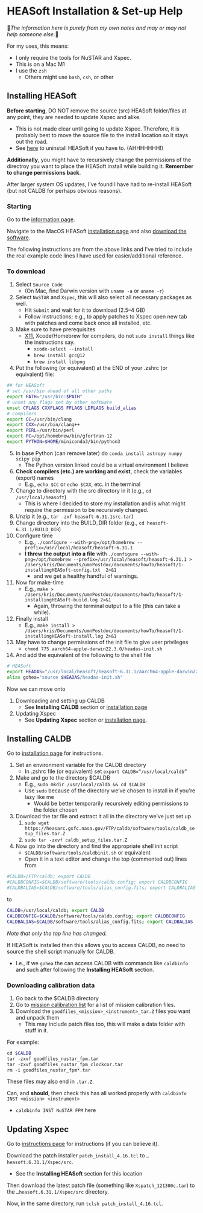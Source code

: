 # HEASoft Installation & Set-up Help

<span>&#x1f6a7;</span>_The information here is purely from my own notes and may or may not help someone else._<span>&#x1f6a7;</span> 

For my uses, this means:

- I only require the tools for NuSTAR and Xspec.
- This is on a Mac M1
- I use the `zsh`
  - Others might use `bash`, `csh`, or other

## Installing HEASoft

**Before starting**, DO NOT remove the source (src) HEASoft folder/files at any point, they are needed to update Xspec and alike.

- This is not made clear until going to update Xspec. Therefore, it is probably best to move the source file to the install location so it stays out the road.
- See [here](https://heasarc.gsfc.nasa.gov/docs/software/heasoft/uninstall.html) to uninstall HEASoft if you have to. (AHHHHHHH!)

**Additionally**, you might have to recursively change the permissions of the directroy you want to place the HEASoft install while building it. **Remember to change permissions back**.

After larger system OS updates, I've found I have had to re-install HEASoft (but not CALDB for perhaps obvious reasons).

### Starting

Go to the [information page](https://heasarc.gsfc.nasa.gov/docs/software/heasoft/).

Navigate to the MacOS HEASoft [installation page](https://heasarc.gsfc.nasa.gov/docs/software/heasoft/macos.html) and also [download the software](https://heasarc.gsfc.nasa.gov/docs/software/heasoft/download.html).

The following instructions are from the above links and I've tried to include the real example code lines I have used for easier/additional reference.

### To download

1. Select `Source Code`
   - (On Mac, find Darwin version with `uname -a` or `uname -r`)
2. Select `NuSTAR` and `Xspec`, this will also select all necessary packages as well.
   - Hit `Submit` and wait for it to download (2.5–4 GB)
   - Follow instructions; e.g., to apply patches to Xspec open new tab with patches and come back once all installed, etc.
3. Make sure to have prerequisites
   - [X11](https://www.xquartz.org), Xcode/Homebrew for compilers, do not `sudo install` things like the instructions say.
     - `xcode-select --install`
     - `brew install gcc@12`
     - `brew install libpng`
4. Put the following (or equivalent) at the END of your .zshrc (or equivalent) file:

```bash
## for HEASoft
# set /usr/bin ahead of all other paths
export PATH="/usr/bin:$PATH"
# unset any flags set by other software
unset CFLAGS CXXFLAGS FFLAGS LDFLAGS build_alias
# compilers
export CC=/usr/bin/clang
export CXX=/usr/bin/clang++
export PERL=/usr/bin/perl
export FC=/opt/homebrew/bin/gfortran-12
export PYTHON=$HOME/miniconda3/bin/python3
```

5. In base Python (can remove later) do `conda install astropy numpy scipy pip`
   - The Python version linked could be a virtual environment I believe
6. **Check compilers (etc.) are working and exist**, check the variables (export) names
   - E.g., `echo $CC` or `echo $CXX`, etc. in the terminal
7. Change to directory with the src directory in it (e.g., `cd /usr/local/heasoft`)
    - This is where I decided to store my installation and is what might require the permission to be recursively changed.
8. Unzip it (e.g., `tar -zxf heasoft-6.31.1src.tar`)
9.  Change directory into the BUILD_DIR folder (e.g., `cd heasoft-6.31.1/BUILD_DIR`)
10. Configure time
    - E.g., `./configure --with-png=/opt/homebrew --prefix=/usr/local/heasoft/heasoft-6.31.1`
    - **I threw the output into a file** with `./configure --with-png=/opt/homebrew --prefix=/usr/local/heasoft/heasoft-6.31.1 > /Users/kris/Documents/umnPostdoc/documents/howTo/heasoft/1-installingHEASoft-config.txt  2>&1` 
      - and we get a healthy handful of warnings.
11. Now for make-time
    - E.g., `make > /Users/kris/Documents/umnPostdoc/documents/howTo/heasoft/1-installingHEASoft-build.log 2>&1`
       - Again, throwing the terminal output to a file (this can take a while).
12. Finally install
    - E.g., `make install > /Users/kris/Documents/umnPostdoc/documents/howTo/heasoft/1-installingHEASoft-install.log 2>&1`
13. May have to change permissions of the init file to give user privileges
    - `chmod 775 aarch64-apple-darwin22.3.0/headas-init.sh`
14. And add the equivalent of the following to the shell file

```bash
# HEASoft
export HEADAS="/usr/local/heasoft/heasoft-6.31.1/aarch64-apple-darwin22.3.0"
alias gohea="source $HEADAS/headas-init.sh"
```

Now we can move onto

1. Downloading and setting up CALDB
   - See **Installing CALDB** section or [installation page](https://heasarc.gsfc.nasa.gov/docs/heasarc/caldb/install.html)
2. Updating Xspec
   - See **Updating Xspec** section or [installation page](https://heasarc.gsfc.nasa.gov/xanadu/xspec/python/html/buildinstall.html).

## Installing CALDB

Go to [installation page](https://heasarc.gsfc.nasa.gov/docs/heasarc/caldb/install.html) for instructions.

1. Set an environment variable for the CALDB directory
   - In .zshrc file (or equivalent) set `export CALDB=“/usr/local/caldb”`
2. Make and go to the directory $CALDB
   - E.g., `sudo mkdir /usr/local/caldb && cd $CALDB`
   - Use `sudo` because of the directory we’ve chosen to install in if you're lazy like me
       - Would be better temporarily recursively editing permissions to the folder chosen
3. Download the tar file and extract it all in the directory we’ve just set up
   1. `sudo wget https://heasarc.gsfc.nasa.gov/FTP/caldb/software/tools/caldb_setup_files.tar.Z`
   2. `sudo tar -zxvf caldb_setup_files.tar.Z`
4. Now go into the directory and find the appropriate shell init script
   - `$CALDB/software/tools/caldbinit.sh` or equivalent
   - Open it in a text editor and change the top (commented out) lines from

```bash
#CALDB=/FTP/caldb; export CALDB
#CALDBCONFIG=$CALDB/software/tools/caldb.config; export CALDBCONFIG
#CALDBALIAS=$CALDB/software/tools/alias_config.fits; export CALDBALIAS
```

to

```bash
CALDB=/usr/local/caldb; export CALDB
CALDBCONFIG=$CALDB/software/tools/caldb.config; export CALDBCONFIG
CALDBALIAS=$CALDB/software/tools/alias_config.fits; export CALDBALIAS
```

_Note that only the top line has changed._

If HEASoft is installed then this allows you to access CALDB, no need to source the shell script manually for CALDB.

- I.e., if we `gohea` the can access CALDB with commands like `caldbinfo` and such after following the **Installing HEASoft** section.

### Downloading calibration data

1. Go back to the $CALDB directory
2. Go to [mission calibration list](https://heasarc.gsfc.nasa.gov/docs/heasarc/caldb/caldb_supported_missions.html) for a list of mission calibration files.
3. Download the `goodfiles_<mission>_<instrument>_tar.Z` files you want and unpack them
   - This may include patch files too, this will make a data folder with stuff in it.

For example:

```bash
cd $CALDB
tar -zxvf goodfiles_nustar_fpm.tar
tar -zxvf goodfiles_nustar_fpm_clockcor.tar
rm -i goodfiles_nustar_fpm*.tar
```

These files may also end in `.tar.Z`.

Can, and **should**, then check this has all worked properly with `caldbinfo INST <mission> <instrument>`

- `caldbinfo INST NuSTAR FPM` here

## Updating Xspec

Go to [instructions page](https://heasarc.gsfc.nasa.gov/docs/software/heasoft/xanadu/xspec/issues/issues.html) for instructions (if you can believe it).

Download the patch installer `patch_install_4.16.tcl` to `…heasoft.6.31.1/Xspec/src`.

- See the **Installing HEASoft** section for this location

Then download the latest patch file (something like `Xspatch_121300c.tar`) to the `…heasoft.6.31.1/Xspec/src` directory. 

Now, in the same directory, run `tclsh patch_install_4.16.tcl`.
